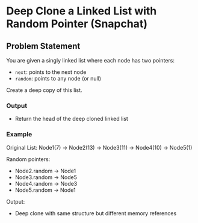# Deep Clone a Linked List with Random Pointer (Snapchat)

## Problem Statement
You are given a singly linked list where each node has two pointers:
- `next`: points to the next node
- `random`: points to any node (or null)

Create a deep copy of this list.

### Output
- Return the head of the deep cloned linked list

### Example
Original List:
Node1(7) → Node2(13) → Node3(11) → Node4(10) → Node5(1)

Random pointers:
- Node2.random → Node1
- Node3.random → Node5
- Node4.random → Node3
- Node5.random → Node1

Output:
- Deep clone with same structure but different memory references